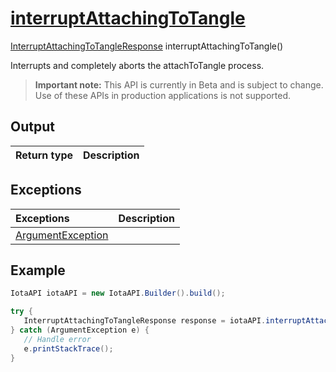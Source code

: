 
# [interruptAttachingToTangle](https://github.com/iotaledger/iota-java/blob/dev/jota/src/main/java/jota/IotaAPICore.java#L469)
 [InterruptAttachingToTangleResponse](https://github.com/iotaledger/iota-java/blob/dev/jota/src/main/java/jota/dto/response/InterruptAttachingToTangleResponse.java) interruptAttachingToTangle()

Interrupts and completely aborts the attachToTangle process.
> **Important note:** This API is currently in Beta and is subject to change. Use of these APIs in production applications is not supported.

    
## Output
| Return type | Description |
|--|--|

## Exceptions
| Exceptions     | Description |
|:---------------|:--------|
| [ArgumentException](https://github.com/iotaledger/iota-java/blob/dev/jota/src/main/java/jota/error/ArgumentException.java) |  |


 ## Example
 
 ```Java
 IotaAPI iotaAPI = new IotaAPI.Builder().build();

try { 
    InterruptAttachingToTangleResponse response = iotaAPI.interruptAttachingToTangle();
} catch (ArgumentException e) { 
    // Handle error
    e.printStackTrace(); 
}
 ```

